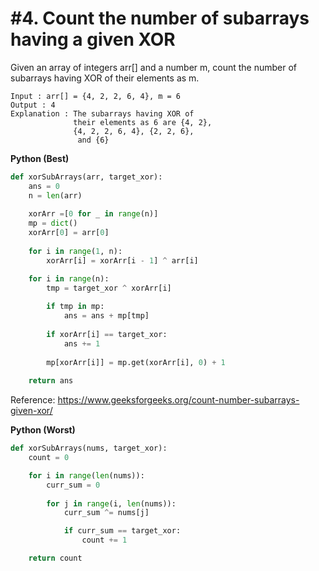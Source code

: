 # #4. Count the number of subarrays having a given XOR

Given an array of integers arr[] and a number m, count the number of subarrays having XOR of their elements as m.

```
Input : arr[] = {4, 2, 2, 6, 4}, m = 6
Output : 4
Explanation : The subarrays having XOR of 
              their elements as 6 are {4, 2}, 
              {4, 2, 2, 6, 4}, {2, 2, 6},
               and {6}
```

**Python (Best)**
```python
def xorSubArrays(arr, target_xor):
    ans = 0 
    n = len(arr)
  
    xorArr =[0 for _ in range(n)] 
    mp = dict() 
    xorArr[0] = arr[0] 
  
    for i in range(1, n): 
        xorArr[i] = xorArr[i - 1] ^ arr[i] 

    for i in range(n): 
        tmp = target_xor ^ xorArr[i] 
  
        if tmp in mp: 
            ans = ans + mp[tmp]
  
        if xorArr[i] == target_xor: 
            ans += 1
  
        mp[xorArr[i]] = mp.get(xorArr[i], 0) + 1
  
    return ans 
```

Reference: https://www.geeksforgeeks.org/count-number-subarrays-given-xor/

**Python (Worst)**
```python
def xorSubArrays(nums, target_xor):
    count = 0

    for i in range(len(nums)):
        curr_sum = 0
        
        for j in range(i, len(nums)):
            curr_sum ^= nums[j]

            if curr_sum == target_xor:
                count += 1

    return count
```
